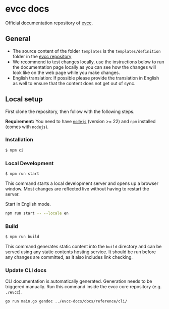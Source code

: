 # evcc docs

Official documentation repository of [evcc](https://evcc.io).

## General

- The source content of the folder `templates` is the `templates/definition` folder in the [evcc repository](https://github.com/evcc-io/evcc)
- We recommend to test changes locally, use the instructions below to run the documentation page locally as you can see how the changes will look like on the web page while you make changes.
- English translation: If possible please provide the translation in English as well to ensure that the content does not get out of sync.

## Local setup

First clone the repository, then follow with the following steps.

**Requirement:** You need to have [`nodejs`](https://nodejs.org/en/) (version >= 22) and `npm` installed (comes with `nodejs`).

### Installation

```sh
$ npm ci
```

### Local Development

```sh
$ npm run start
```

This command starts a local development server and opens up a browser window. Most changes are reflected live without having to restart the server.

Start in English mode.

```sh
npm run start -- --locale en
```

### Build

```sh
$ npm run build
```

This command generates static content into the `build` directory and can be served using any static contents hosting service. It should be run before any changes are committed, as it also includes link checking.

### Update CLI docs

CLI documentation is automatically generated.
Generation needs to be triggered manually.
Run this command inside the evcc core repository (e.g. `./evcc`).

```sh
go run main.go gendoc ../evcc-docs/docs/reference/cli/
```
